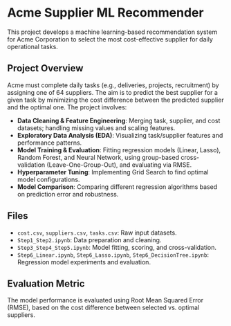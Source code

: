 # Acme Supplier ML Recommender

This project develops a machine learning-based recommendation system for Acme Corporation to select the most cost-effective supplier for daily operational tasks.

## Project Overview

Acme must complete daily tasks (e.g., deliveries, projects, recruitment) by assigning one of 64 suppliers. The aim is to predict the best supplier for a given task by minimizing the cost difference between the predicted supplier and the optimal one. The project involves:

- **Data Cleaning & Feature Engineering**: Merging task, supplier, and cost datasets; handling missing values and scaling features.
- **Exploratory Data Analysis (EDA)**: Visualizing task/supplier features and performance patterns.
- **Model Training & Evaluation**: Fitting regression models (Linear, Lasso), Random Forest, and Neural Network, using group-based cross-validation (Leave-One-Group-Out), and evaluating via RMSE.
- **Hyperparameter Tuning**: Implementing Grid Search to find optimal model configurations.
- **Model Comparison**: Comparing different regression algorithms based on prediction error and robustness.

## Files

- `cost.csv`, `suppliers.csv`, `tasks.csv`: Raw input datasets.
- `Step1_Step2.ipynb`: Data preparation and cleaning.
- `Step3_Step4_Step5.ipynb`: Model fitting, scoring, and cross-validation.
- `Step6_Linear.ipynb`, `Step6_Lasso.ipynb`, `Step6_DecisionTree.ipynb`: Regression model experiments and evaluation.

## Evaluation Metric

The model performance is evaluated using Root Mean Squared Error (RMSE), based on the cost difference between selected vs. optimal suppliers.

